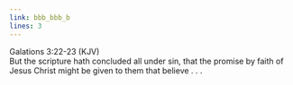 ```yaml
---
link: bbb_bbb_b
lines: 3
---
```

Galations 3:22-23 (KJV)<br>
But the scripture hath concluded all under sin, that the promise by faith of Jesus Christ
might be given to them that believe . . .

